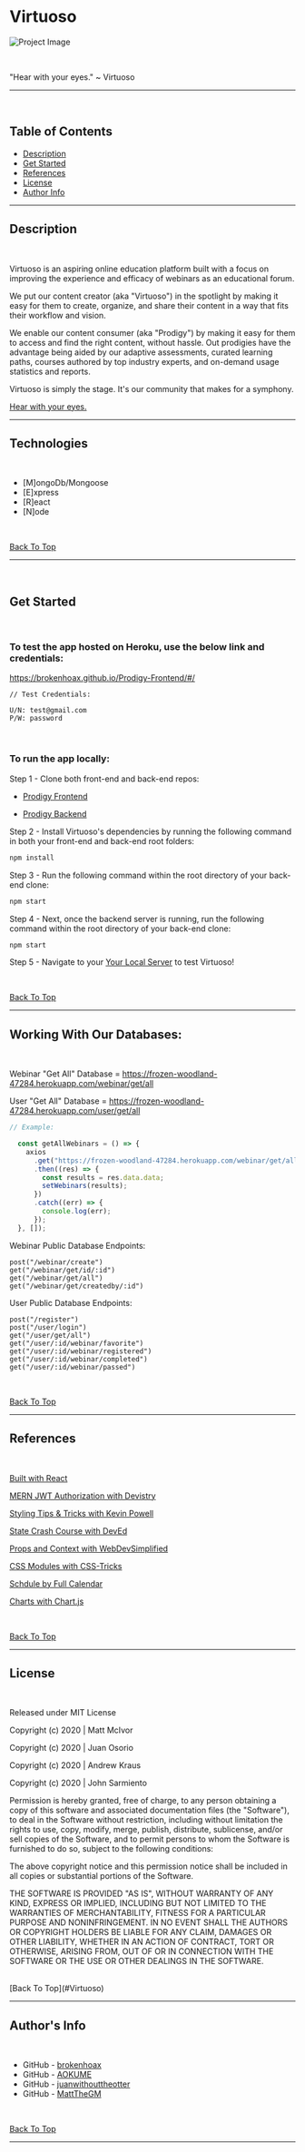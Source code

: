 # Virtuoso

![Project Image](./public/assets/images/Virtuoso_Webinars.png)

<br>

"Hear with your eyes." ~ Virtuoso

---

<br>

## Table of Contents

- [Description](#description)
- [Get Started](#get-started)
- [References](#references)
- [License](#License)
- [Author Info](#author-info)

---

## Description

<br>

Virtuoso is an aspiring online education platform built with a focus on improving the experience and efficacy of webinars as an educational forum.

We put our content creator (aka "Virtuoso") in the spotlight by making it easy for them to create, organize, and share their content in a way that fits their workflow and vision.

We enable our content consumer (aka "Prodigy") by making it easy for them to access and find the right content, without hassle. Out prodigies have the advantage being aided by our adaptive assessments, curated learning paths, courses authored by top industry experts, and on-demand usage statistics and reports.

Virtuoso is simply the stage. It's our community that makes for a symphony.

[Hear with your eyes.](https://brokenhoax.github.io/Prodigy-Frontend/#/register)

---

## Technologies

<br>

- [M]ongoDb/Mongoose
- [E]xpress
- [R]eact
- [N]ode

<br>

[Back To Top](#Virtuoso)

---

<br>

## Get Started

<br>

### To test the app hosted on Heroku, use the below link and credentials:

https://brokenhoax.github.io/Prodigy-Frontend/#/

```
// Test Credentials:

U/N: test@gmail.com
P/W: password
```

<br>

### To run the app locally:

Step 1 - Clone both front-end and back-end repos:

- [Prodigy Frontend](https://github.com/brokenhoax/Prodigy-Frontend)

- [Prodigy Backend](https://github.com/brokenhoax/Prodigy-Backend)

Step 2 - Install Virtuoso's dependencies by running the following command in both your front-end and back-end root folders:

```javascript
npm install
```

Step 3 - Run the following command within the root directory of your back-end clone:

```javascript
npm start
```

Step 4 - Next, once the backend server is running, run the following command within the root directory of your back-end clone:

```javascript
npm start
```

Step 5 - Navigate to your [Your Local Server](http://localhost:3000/Prodigy-Frontend#/) to test Virtuoso!

<br>

[Back To Top](#Virtuoso)

---

## Working With Our Databases:

<br>

Webinar "Get All" Database = https://frozen-woodland-47284.herokuapp.com/webinar/get/all

User "Get All" Database = https://frozen-woodland-47284.herokuapp.com/user/get/all

```javascript
// Example:

  const getAllWebinars = () => {
    axios
      .get("https://frozen-woodland-47284.herokuapp.com/webinar/get/all")
      .then((res) => {
        const results = res.data.data;
        setWebinars(results);
      })
      .catch((err) => {
        console.log(err);
      });
  }, []);
```

Webinar Public Database Endpoints:

```
post("/webinar/create")
get("/webinar/get/id/:id")
get("/webinar/get/all")
get("/webinar/get/createdby/:id")
```

User Public Database Endpoints:

```
post("/register")
post("/user/login")
get("/user/get/all")
get("/user/:id/webinar/favorite")
get("/user/:id/webinar/registered")
get("/user/:id/webinar/completed")
get("/user/:id/webinar/passed")
```

<br>

[Back To Top](#Virtuoso)

---

## References

<br>

[Built with React](https://reactjs.org/docs/getting-started.html)

[MERN JWT Authorization with Devistry](https://www.youtube.com/c/Devistry/featured)

[Styling Tips & Tricks with Kevin Powell](https://www.youtube.com/channel/UCJZv4d5rbIKd4QHMPkcABCw)

[State Crash Course with DevEd](https://www.youtube.com/c/DevEd/featured)

[Props and Context with WebDevSimplified](https://www.youtube.com/channel/UCFbNIlppjAuEX4znoulh0Cw)

[CSS Modules with CSS-Tricks](https://css-tricks.com/css-modules-part-3-react/)

[Schdule by Full Calendar](https://fullcalendar.io/)

[Charts with Chart.js](https://www.chartjs.org/)

<br>

[Back To Top](#Virtuoso)

---

## License

<br>

Released under MIT License

Copyright (c) 2020 | Matt McIvor

Copyright (c) 2020 | Juan Osorio

Copyright (c) 2020 | Andrew Kraus

Copyright (c) 2020 | John Sarmiento

Permission is hereby granted, free of charge, to any person obtaining a copy of this software and associated documentation files (the "Software"), to deal in the Software without restriction, including without limitation the rights to use, copy, modify, merge, publish, distribute, sublicense, and/or sell copies of the Software, and to permit persons to whom the Software is furnished to do so, subject to the following conditions:

The above copyright notice and this permission notice shall be included in all copies or substantial portions of the Software.

THE SOFTWARE IS PROVIDED "AS IS", WITHOUT WARRANTY OF ANY KIND, EXPRESS OR IMPLIED, INCLUDING BUT NOT LIMITED TO THE WARRANTIES OF MERCHANTABILITY, FITNESS FOR A PARTICULAR PURPOSE AND NONINFRINGEMENT. IN NO EVENT SHALL THE AUTHORS OR COPYRIGHT HOLDERS BE LIABLE FOR ANY CLAIM, DAMAGES OR OTHER LIABILITY, WHETHER IN AN ACTION OF CONTRACT, TORT OR OTHERWISE, ARISING FROM, OUT OF OR IN CONNECTION WITH THE SOFTWARE OR THE USE OR OTHER DEALINGS IN THE SOFTWARE.

<br>
[Back To Top](#Virtuoso)

---

## Author's Info

<br>

- GitHub - [brokenhoax](https://github.com/brokenhoax)
- GitHub - [AOKUME](https://github.com/AOKUME)
- GitHub - [juanwithouttheotter](https://github.com/juanwithouttheotter)
- GitHub - [MattTheGM](https://github.com/MattTheGM)

<br>

[Back To Top](#Virtuoso)

---
